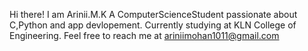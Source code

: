 Hi there! I am Arinii.M.K
A ComputerScienceStudent passionate about C,Python and app devlopement.
Currently studying at KLN College of Engineering.
Feel free to reach me at ariniimohan1011@gmail.com
